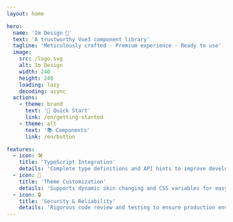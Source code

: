 ```yaml
---
layout: home

hero:
  name: 'Im Design 🚀'
  text: 'A trustworthy Vue3 component library'
  tagline: 'Meticulously crafted · Premium experience · Ready to use'
  image:
    src: /logo.svg
    alt: Im Design
    width: 240
    height: 240
    loading: lazy
    decoding: async
  actions:
    - theme: brand
      text: '🚀 Quick Start'
      link: /en/getting-started
    - theme: alt
      text: '📚 Components'
      link: /en/button

features:
  - icon: 🛠️
    title: 'TypeScript Integration'
    details: 'Complete type definitions and API hints to improve development efficiency and code quality'
  - icon: 🎨
    title: 'Theme Customization'
    details: 'Supports dynamic skin changing and CSS variables for easy branding customization'
  - icon: 🔒
    title: 'Security & Reliability'
    details: 'Rigorous code review and testing to ensure production environment stability'
---
```

